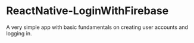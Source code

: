 # ReactNative-LoginWithFirebase
A very simple app with basic fundamentals on creating user accounts and logging in.
